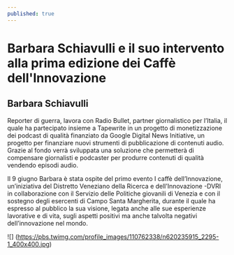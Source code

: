 ```yaml
---
published: true
---
```

# Barbara Schiavulli e il suo intervento alla prima edizione dei Caffè dell'Innovazione

## Barbara Schiavulli

Reporter di guerra, lavora con Radio Bullet, partner giornalistico per l’Italia, il quale ha partecipato insieme a Tapewrite in un progetto di monetizzazione dei podcast di qualità finanziato da Google Digital News Initiative, un progetto per finanziare nuovi strumenti di pubblicazione di contenuti audio. Grazie al fondo verrà sviluppata una soluzione che permetterà di compensare giornalisti e podcaster per produrre contenuti di qualità vendendo episodi audio.

Il 9 giugno Barbara è stata ospite del primo evento I caffè dell’Innovazione, un’iniziativa del Distretto Veneziano della Ricerca e dell’Innovazione -DVRI in collaborazione con il Servizio delle Politiche giovanili di Venezia e con il sostegno degli esercenti di Campo Santa Margherita, durante il quale ha espresso al pubblico la sua visione, legata anche alle sue esperienze lavorative e di vita, sugli aspetti positivi ma anche talvolta negativi dell’innovazione nel mondo. 

![]
(https://pbs.twimg.com/profile_images/110762338/n620235915_2295-1_400x400.jpg)
